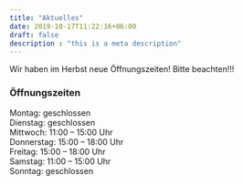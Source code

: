 ```yaml
---
title: "Aktuelles"
date: 2019-10-17T11:22:16+06:00
draft: false
description : "this is a meta description"
---
```


Wir haben im Herbst neue Öffnungszeiten! Bitte beachten!!!


### Öffnungszeiten

   Montag: geschlossen <br>
   Dienstag: geschlossen <br>
   Mittwoch: 11:00 – 15:00 Uhr <br>
   Donnerstag: 15:00 – 18:00 Uhr <br>
   Freitag: 15:00 – 18:00 Uhr <br>
   Samstag: 11:00 – 15:00 Uhr <br>
   Sonntag: geschlossen


